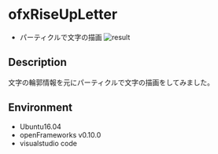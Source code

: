ofxRiseUpLetter
====
* パーティクルで文字の描画
![result](https://github.com/chakio/ofxRiseUpLetter/blob/master/media/font.gif) 
## Description
文字の輪郭情報を元にパーティクルで文字の描画をしてみました。

## Environment
* Ubuntu16.04
* openFrameworks v0.10.0
* visualstudio code

